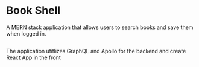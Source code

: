 # Book Shell

A MERN stack application that allows users to search books and save them when logged in. 

##

The application utitlizes GraphQL and Apollo for the backend and create React App in the front 

